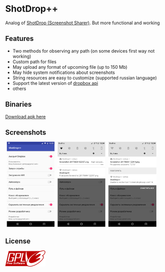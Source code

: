 # ShotDrop++
Analog of [ShotDrop (Screenshot Sharer)](https://play.google.com/store/apps/details?id=com.humayoun.shotdropfree). But more functional and working

## Features
* Two methods for observing any path (on some devices first way not working)
* Custom path for files
* May upload any format of upcoming file (up to 150 Mb)
* May hide system notifications about screenshots
* String resources are easy to customize (supported russian language)
* Support the latest version of [dropbox api](https://www.dropbox.com/developers)
* others

## Binaries
[Download apk here](https://github.com/androidovshchik/ShotDrop/releases)

## Screenshots

<img src="art/Screenshot_20170604-122357.png" width="30%" hspace="5" /><img src="art/Screenshot_20170604-122404.png" width="30%" hspace="5" /><img src="art/Screenshot_20170604-122418.png" width="30%" hspace="5" />

## License

<img src="art/gplv3-127x51.png">
